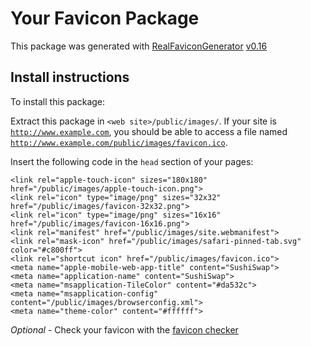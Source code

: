 # Your Favicon Package

This package was generated with [RealFaviconGenerator](https://realfavicongenerator.net/) [v0.16](https://realfavicongenerator.net/change_log#v0.16)

## Install instructions

To install this package:

Extract this package in <code>&lt;web site&gt;/public/images/</code>. If your site is <code>http://www.example.com</code>, you should be able to access a file named <code>http://www.example.com/public/images/favicon.ico</code>.

Insert the following code in the `head` section of your pages:

    <link rel="apple-touch-icon" sizes="180x180" href="/public/images/apple-touch-icon.png">
    <link rel="icon" type="image/png" sizes="32x32" href="/public/images/favicon-32x32.png">
    <link rel="icon" type="image/png" sizes="16x16" href="/public/images/favicon-16x16.png">
    <link rel="manifest" href="/public/images/site.webmanifest">
    <link rel="mask-icon" href="/public/images/safari-pinned-tab.svg" color="#c800ff">
    <link rel="shortcut icon" href="/public/images/favicon.ico">
    <meta name="apple-mobile-web-app-title" content="SushiSwap">
    <meta name="application-name" content="SushiSwap">
    <meta name="msapplication-TileColor" content="#da532c">
    <meta name="msapplication-config" content="/public/images/browserconfig.xml">
    <meta name="theme-color" content="#ffffff">

_Optional_ - Check your favicon with the [favicon checker](https://realfavicongenerator.net/favicon_checker)
